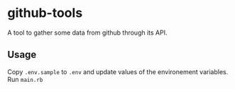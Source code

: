 # github-tools

A tool to gather some data from github through its API.

## Usage

Copy `.env.sample` to `.env` and update values of the environement variables.
Run `main.rb`
